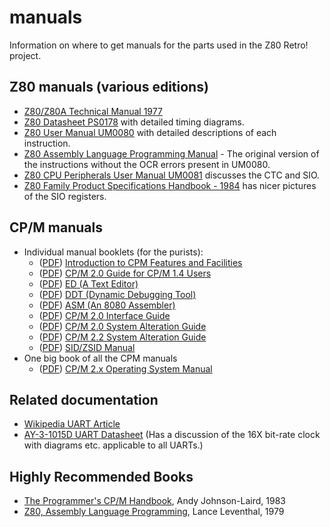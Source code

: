 # manuals

Information on where to get manuals for the parts used in the Z80 Retro! project.

## Z80 manuals (various editions)
* [Z80/Z80A Technical Manual 1977](http://www.bitsavers.org/components/zilog/z80/03-0029-01_Z80_CPU_Technical_Manual_1977.pdf)
* [Z80 Datasheet PS0178](https://www.zilog.com/docs/z80/ps0178.pdf) with detailed timing diagrams.
* [Z80 User Manual UM0080](http://www.zilog.com/docs/z80/um0080.pdf) with detailed descriptions of each instruction.
* [Z80 Assembly Language Programming Manual](http://zxevo.ru/inc/Zilog_Z80_assembly_language_programming_classic.pdf) - The original version of the instructions without the OCR errors present in UM0080.
* [Z80 CPU Peripherals User Manual UM0081](http://www.zilog.com/docs/z80/um0081.pdf) discusses the CTC and SIO.
* [Z80 Family Product Specifications Handbook - 1984](http://www.bitsavers.org/components/zilog/z80/Z80_Family_Product_Specifications_Handbook_Feb84.pdf) has nicer pictures of the SIO registers.

## CP/M manuals
- Individual manual booklets (for the purists):
  - ([PDF](https://github.com/Z80-Retro/manuals/raw/main/cpm/Intro_to_CPM_Feat_and_Facilities.pdf)) [Introduction to CPM Features and Facilities](cpm/Intro_to_CPM_Feat_and_Facilities.pdf)
  - ([PDF](https://github.com/Z80-Retro/manuals/raw/main/cpm/CPM_2_0_UG_for_CPM_1_4_Users.pdf)) [CP/M 2.0 Guide for CP/M 1.4 Users](cpm/CPM_2_0_UG_for_CPM_1_4_Users.pdf)
  - ([PDF](https://github.com/Z80-Retro/manuals/raw/main/cpm/ED.pdf)) [ED (A Text Editor)](cpm/ED.pdf)
  - ([PDF](https://github.com/Z80-Retro/manuals/raw/main/cpm/DDT.pdf)) [DDT (Dynamic Debugging Tool)](cpm/DDT.pdf)
  - ([PDF](https://github.com/Z80-Retro/manuals/raw/main/cpm/ASM.pdf)) [ASM (An 8080 Assembler)](cpm/ASM.pdf)
  - ([PDF](https://github.com/Z80-Retro/manuals/raw/main/cpm/CPM_2_0_Interface_Guide.pdf)) [CP/M 2.0 Interface Guide](cpm/CPM_2_0_Interface_Guide.pdf)
  - ([PDF](https://github.com/Z80-Retro/manuals/raw/main/cpm/CPM_2_0_System_Alteration_Guide.pdf)) [CP/M 2.0 System Alteration Guide](cpm/CPM_2_0_System_Alteration_Guide.pdf)
  - ([PDF](https://github.com/Z80-Retro/manuals/raw/main/cpm/CPM_2.2_Alteration_Guide_1979.pdf)) [CP/M 2.2 System Alteration Guide](cpm/CPM_2.2_Alteration_Guide_1979.pdf)
  - ([PDF](https://github.com/Z80-Retro/manuals/raw/main/cpm/SID_ZSID.pdf)) [SID/ZSID Manual](cpm/SID_ZSID.pdf)
- One big book of all the CPM manuals
  - ([PDF](https://github.com/Z80-Retro/manuals/raw/main/cpm/CPM_Operating_System_Manual_Jul82.pdf)) [CP/M 2.x Operating System Manual](cpm/CPM_Operating_System_Manual_Jul82.pdf)
  
## Related documentation
* [Wikipedia UART Article](https://en.wikipedia.org/wiki/Universal_asynchronous_receiver-transmitter)
* [AY-3-1015D UART Datasheet](https://rocelec.widen.net/view/pdf/bvesdj0cqf/GSIIS01845-1.pdf) (Has a discussion of the 16X bit-rate clock with diagrams etc. applicable to all UARTs.)

## Highly Recommended Books
* [The Programmer's CP/M Handbook](http://cpmarchives.classiccmp.org/trs80/Library/Books/Programmers%3F%20CPM%20Handbook%20(Johnson-Laird).pdf), Andy Johnson-Laird, 1983
* [Z80, Assembly Language Programming](https://archive.org/details/Z-80_Assembly_Language_Programming_1979_Leventhal), Lance Leventhal, 1979
